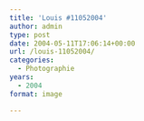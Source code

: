 ```yaml
---
title: 'Louis #11052004'
author: admin
type: post
date: 2004-05-11T17:06:14+00:00
url: /louis-11052004/
categories:
  - Photographie
years:
  - 2004
format: image

---
```

